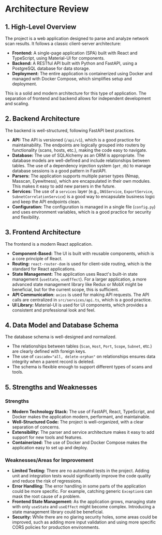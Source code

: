 # Architecture Review

## 1. High-Level Overview

The project is a web application designed to parse and analyze network scan results. It follows a classic client-server architecture:

*   **Frontend:** A single-page application (SPA) built with React and TypeScript, using Material-UI for components.
*   **Backend:** A RESTful API built with Python and FastAPI, using a PostgreSQL database for data storage.
*   **Deployment:** The entire application is containerized using Docker and managed with Docker Compose, which simplifies setup and deployment.

This is a solid and modern architecture for this type of application. The separation of frontend and backend allows for independent development and scaling.

## 2. Backend Architecture

The backend is well-structured, following FastAPI best practices.

*   **API:** The API is versioned (`/api/v1`), which is a good practice for maintainability. The endpoints are logically grouped into routers by functionality (scans, hosts, etc.), making the code easy to navigate.
*   **Database:** The use of SQLAlchemy as an ORM is appropriate. The database models are well-defined and include relationships between tables. The use of a dependency injection system (`get_db`) to manage database sessions is a good pattern in FastAPI.
*   **Parsers:** The application supports multiple parser types (Nmap, Masscan, Eyewitness), which are encapsulated in their own modules. This makes it easy to add new parsers in the future.
*   **Services:** The use of a `services` layer (e.g., `DNSService`, `ExportService`, `SubnetCorrelationService`) is a good way to encapsulate business logic and keep the API endpoints clean.
*   **Configuration:** The configuration is managed in a single file (`config.py`) and uses environment variables, which is a good practice for security and flexibility.

## 3. Frontend Architecture

The frontend is a modern React application.

*   **Component-Based:** The UI is built with reusable components, which is a core principle of React.
*   **Routing:** `react-router-dom` is used for client-side routing, which is the standard for React applications.
*   **State Management:** The application uses React's built-in state management (`useState`, `useEffect`). For a larger application, a more advanced state management library like Redux or MobX might be beneficial, but for the current scope, this is sufficient.
*   **API Communication:** `axios` is used for making API requests. The API calls are centralized in `src/services/api.ts`, which is a good practice.
*   **UI Library:** Material-UI is used for UI components, which provides a consistent and professional look and feel.

## 4. Data Model and Database Schema

The database schema is well-designed and normalized.

*   The relationships between tables (`Scan`, `Host`, `Port`, `Scope`, `Subnet`, etc.) are clearly defined with foreign keys.
*   The use of `cascade="all, delete-orphan"` on relationships ensures data integrity when a parent record is deleted.
*   The schema is flexible enough to support different types of scans and tools.

## 5. Strengths and Weaknesses

### Strengths

*   **Modern Technology Stack:** The use of FastAPI, React, TypeScript, and Docker makes the application modern, performant, and maintainable.
*   **Well-Structured Code:** The project is well-organized, with a clear separation of concerns.
*   **Extensibility:** The parser and service architecture makes it easy to add support for new tools and features.
*   **Containerized:** The use of Docker and Docker Compose makes the application easy to set up and deploy.

### Weaknesses/Areas for Improvement

*   **Limited Testing:** There are no automated tests in the project. Adding unit and integration tests would significantly improve the code quality and reduce the risk of regressions.
*   **Error Handling:** The error handling in some parts of the application could be more specific. For example, catching generic `Exception`s can mask the root cause of a problem.
*   **Frontend State Management:** As the application grows, managing state with only `useState` and `useEffect` might become complex. Introducing a state management library could be beneficial.
*   **Security:** While there are no glaring security holes, some areas could be improved, such as adding more input validation and using more specific CORS policies for production environments.
